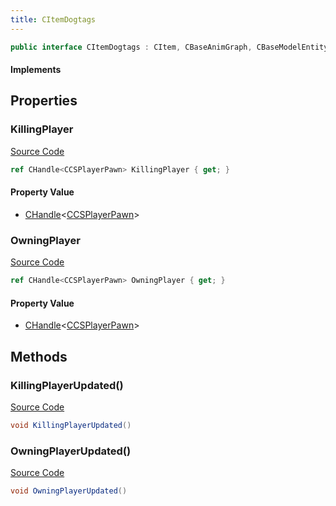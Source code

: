 ```yaml
---
title: CItemDogtags
---
```


```csharp
public interface CItemDogtags : CItem, CBaseAnimGraph, CBaseModelEntity, CBaseEntity, CEntityInstance, ISchemaClass<CEntityInstance>, ISchemaClass<CBaseEntity>, ISchemaClass<CBaseModelEntity>, ISchemaClass<CBaseAnimGraph>, ISchemaClass<CItem>, ISchemaClass<CItemDogtags>, ISchemaField, ISchemaClass, INativeHandle
```

#### Implements

## Properties

### KillingPlayer

[Source Code](https://github.com/swiftly-solution/swiftlys2/blob/main/managed/src/SwiftlyS2.Generated/Schemas/Interfaces/CItemDogtags.cs#L19)

```csharp
ref CHandle<CCSPlayerPawn> KillingPlayer { get; }
```

#### Property Value

- [CHandle](/docs/api/shared/natives/chandle-1)<[CCSPlayerPawn](/docs/api/shared/schemadefinitions/ccsplayerpawn)>

### OwningPlayer

[Source Code](https://github.com/swiftly-solution/swiftlys2/blob/main/managed/src/SwiftlyS2.Generated/Schemas/Interfaces/CItemDogtags.cs#L17)

```csharp
ref CHandle<CCSPlayerPawn> OwningPlayer { get; }
```

#### Property Value

- [CHandle](/docs/api/shared/natives/chandle-1)<[CCSPlayerPawn](/docs/api/shared/schemadefinitions/ccsplayerpawn)>

## Methods

### KillingPlayerUpdated()

[Source Code](https://github.com/swiftly-solution/swiftlys2/blob/main/managed/src/SwiftlyS2.Generated/Schemas/Interfaces/CItemDogtags.cs#L22)

```csharp
void KillingPlayerUpdated()
```

### OwningPlayerUpdated()

[Source Code](https://github.com/swiftly-solution/swiftlys2/blob/main/managed/src/SwiftlyS2.Generated/Schemas/Interfaces/CItemDogtags.cs#L21)

```csharp
void OwningPlayerUpdated()
```

